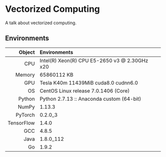 # Vectorized Computing

A talk about vectorized computing.


## Environments

|     Object | Environments |
|       ---: | :---         |
|        CPU | Intel(R) Xeon(R) CPU E5-2650 v3 @ 2.30GHz x20 |
|     Memory | 65860112 KB |
|        GPU | Tesla K40m 11439MiB cuda8.0 cudnn6.0 |
|         OS | CentOS Linux release 7.0.1406 (Core) |
|     Python | Python 2.7.13 :: Anaconda custom (64-bit) |
|      NumPy | 1.13.3 |
|    PyTorch | 0.2.0_3 |
| TensorFlow | 1.4.0 |
|        GCC | 4.8.5 |
|       Java | 1.8.0_112 |
|         Go | 1.9.2 |
